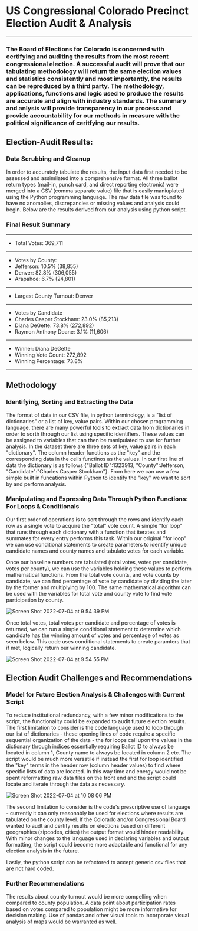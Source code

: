# US Congressional Colorado Precinct Election Audit & Analysis
--------------------------------------------------------------
### The Board of Elections for Colorado is concerned with certifying and auditing the results from the most recent congressional election. A successful audit will prove that our tabulating methodology will return the same election values and statistics consistently and most importantly, the results can be reproduced by a third party. The methodology, applications, functions and logic used to produce the results are accurate and align with industry standards. The summary and anlysis will provide transparency in our process and provide accountability for our methods in measure with the political significance of ceritfying our results.

## Election-Audit Results: 
### Data Scrubbing and Cleanup
In order to accurately tabulate the results, the input data first needed to be assessed and assimilated into a comprehensive format. All three ballot return types (mail-in, punch card, and direct reporting electronic) were merged into a CSV (comma separate value) file that is easily maniuplated using the Python programming language. The raw data file was found to have no anomolies, discrepancies or missing values and analysis could begin. Below are the results derived from our analysis using python script.

### Final Result Summary

-------------------------
- Total Votes: 369,711
-------------------------
- Votes by County:
- Jefferson: 10.5% (38,855)
- Denver: 82.8% (306,055)
- Arapahoe: 6.7% (24,801)
-------------------------
- Largest County Turnout: Denver
-------------------------
- Votes by Candidate
- Charles Casper Stockham: 23.0% (85,213)
- Diana DeGette: 73.8% (272,892)
- Raymon Anthony Doane: 3.1% (11,606)
-------------------------
- Winner: Diana DeGette
- Winning Vote Count: 272,892
- Winning Percentage: 73.8%
-------------------------

## Methodology
### Identifying, Sorting and Extracting the Data
The format of data in our CSV file, in python terminology, is a "list of dictionaries" or a list of key, value pairs. Within our chosen programming language, there are many powerful tools to extract data from dictionaries in order to sorth through our list using specific identifiers. These values can be assigned to variables that can then be manipulated to use for further analysis.
In the dataset there are three sets of key, value pairs in each "dictionary". The column header functions as the "key" and the corresponding data in the cells functinos as the values. In our first line of data the dictionary is as follows {"Ballot ID":1323913, "County":Jefferson, "Candidate":"Charles Casper Stockham"}. From here we can use a few simple built in funcations within Python to identify the "key" we want to sort by and perform analysis.

### Manipulating and Expressing Data Through Python Functions: For Loops & Conditionals
Our first order of operations is to sort through the rows and identify each row as a single vote to acquire the "total" vote count. A simple "for loop" that runs through each dictionary with a function that iterates and summates for every entry performs this task. Within our original "for loop" we can use conditional statements to create parameters to identify unique candidate names and county names and tabulate votes for each variable.

Once our baseline numbers are tabulated (total votes, votes per candidate, votes per county), we can use the variables holding these values to perform mathematical functions. From the total vote counts, and vote counts by candidate, we can find percentage of vote by candidate by dividing the later by the former and multiplying by 100. The same mathematical algorithm can be used with the variables for total vote and county vote to find vote participation by county.

![Screen Shot 2022-07-04 at 9 54 39 PM](https://user-images.githubusercontent.com/107326987/177668792-f24cba9b-5ca6-41c9-8c5b-a196eb5fdb95.png)

Once total votes, total votes per candidate and percentage of votes is returned, we can run a simple conditional statement to determine which candidate has the winning amount of votes and percentage of votes as seen below. This code uses conditional statements to create paramters that if met, logically return our winning candidate. 

![Screen Shot 2022-07-04 at 9 54 55 PM](https://user-images.githubusercontent.com/107326987/177668845-ed670823-49ce-4aa1-a7bd-1e4e9b42a3b2.png)

## Election Audit Challenges and Recommendations
### Model for Future Election Analysis & Challenges with Current Script
To reduce institutional redundancy, with a few minor modifications to the script, the functionality could be expanded to audit future election results. The first limitation to consider is the code language used to loop through our list of dictionaries - these opening lines of code require a specific sequential organization of the data - the for loops call upon the values in the dictionary through indices essentially requiring Ballot ID to always be located in column 1, County name to always be located in column 2 etc. The script would be much more versatile if instead the first for loop identified the "key" terms in the header row (column header values) to find where specific lists of data are located. In this way time and energy would not be spent reformatting raw data files on the front end and the script could locate and iterate through the data as necessary.

![Screen Shot 2022-07-04 at 10 08 06 PM](https://user-images.githubusercontent.com/107326987/177668868-72c9554c-3e33-42ad-a104-5983ca4e494c.png)

The second limitation to consider is the code's prescriptive use of language -  currently it can only reasonably be used for elections where results are tabulated on the county level. If the Colorado and/or Congressional Board wanted to audt and certify results on elections based on different geographies (zipcodes, cities) the output format would hinder readability. With minor changes to the language used in declaring variables and output formatting, the script could become more adaptable and functional for any election analysis in the future.

Lastly, the python script can be refactored to accept generic csv files that are not hard coded.

### Further Recommendations
The results about county turnout would be more compelling when compared to county population. A data point about participation rates based on votes compared to population might be more informative for decision making. Use of pandas and other visual tools to incorporate visual analysis of maps would be warranted as well. 

